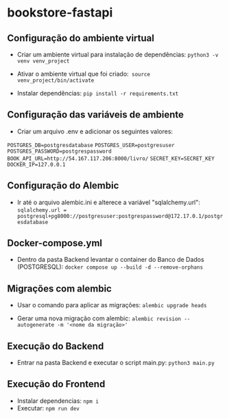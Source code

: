 # bookstore-fastapi

## Configuração do ambiente virtual
- Criar um ambiente virtual para instalação de dependências:  `python3 -v venv venv_project`
- Ativar o ambiente virtual que foi criado:` source venv_project/bin/activate`

- Instalar dependências: `pip install -r requirements.txt`

## Configuração das variáveis de ambiente
- Criar um arquivo .env e adicionar os seguintes valores:

 `POSTGRES_DB=postgresdatabase`
 `POSTGRES_USER=postgresuser`
 `POSTGRES_PASSWORD=postgrespassword`
 `BOOK_API_URL=http://54.167.117.206:8000/livro/`
 `SECRET_KEY=SECRET_KEY`
 `DOCKER_IP=127.0.0.1`

## Configuração do Alembic
- Ir até o arquivo alembic.ini e alterece a variável "sqlalchemy.url":
`sqlalchemy.url = postgresql+pg8000://postgresuser:postgrespassword@172.17.0.1/postgresdatabase`

## Docker-compose.yml
- Dentro da pasta Backend levantar o container do Banco de Dados (POSTGRESQL):      `docker compose up --build -d --remove-orphans`


## Migrações com alembic
- Usar o comando para aplicar as migrações: `alembic upgrade heads`

- Gerar uma nova migração com alembic: `alembic revision --autogenerate -m '<nome da migração>'` 

## Execução do Backend
- Entrar na pasta Backend e executar o script main.py: `python3 main.py` 


## Execução do Frontend
- Instalar dependencias:  `npm i`
- Executar: `npm run dev`